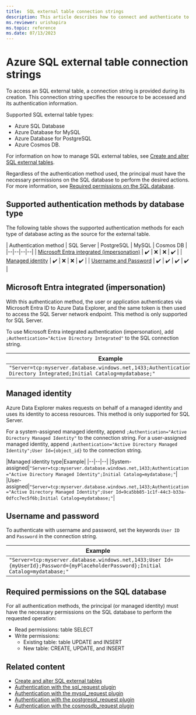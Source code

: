 ```yaml
---
title:  SQL external table connection strings
description: This article describes how to connect and authenticate to SQL external tables in Azure Data Explorer.
ms.reviewer: urishapira
ms.topic: reference
ms.date: 07/13/2023
---
```

# Azure SQL external table connection strings

To access an SQL external table, a connection string is provided during its creation. This connection string specifies the resource to be accessed and its authentication information.

Supported SQL external table types:
* Azure SQL Database
* Azure Database for MySQL
* Azure Database for PostgreSQL
* Azure Cosmos DB.

For information on how to manage SQL external tables, see [Create and alter SQL external tables](../../management/external-sql-tables.md).

Regardless of the authentication method used, the principal must have the necessary permissions on the SQL database to perform the desired actions. For more information, see [Required permissions on the SQL database](#required-permissions-on-the-sql-database).

## Supported authentication methods by database type

The following table shows the supported authentication methods for each type of database acting as the source for the external table.

| Authentication method | SQL Server | PostgreSQL | MySQL | Cosmos DB |
|--|--|--|--|
| [Microsoft Entra integrated (impersonation)](#azure-ad-integrated-impersonation) | :heavy_check_mark: | :x: | :x: | :heavy_check_mark: |
| [Managed identity](#managed-identity) | :heavy_check_mark: | :x: | :x: | :heavy_check_mark: |
| [Username and Password](#username-and-password) | :heavy_check_mark: | :heavy_check_mark: | :heavy_check_mark: | :heavy_check_mark: |

<a name='azure-ad-integrated-impersonation'></a>

## Microsoft Entra integrated (impersonation)

With this authentication method, the user or application authenticates via Microsoft Entra ID to Azure Data Explorer, and the same token is then used to access the SQL Server network endpoint. This method is only supported for SQL Server.

To use Microsoft Entra integrated authentication (impersonation), add `;Authentication="Active Directory Integrated"` to the SQL connection string.

|Example|
|--|
|`"Server=tcp:myserver.database.windows.net,1433;Authentication=Active Directory Integrated;Initial Catalog=mydatabase;"`|

## Managed identity

Azure Data Explorer makes requests on behalf of a managed identity and uses its identity to access resources. This method is only supported for SQL Server.

For a system-assigned managed identity, append `;Authentication="Active Directory Managed Identity"` to the connection string. For a user-assigned managed identity, append `;Authentication="Active Directory Managed Identity";User Id={object_id}` to the connection string.

|Managed identity type|Example|
|--|--|--|
|System-assigned|`"Server=tcp:myserver.database.windows.net,1433;Authentication="Active Directory Managed Identity";Initial Catalog=mydatabase;"`|
|User-assigned|`"Server=tcp:myserver.database.windows.net,1433;Authentication="Active Directory Managed Identity";User Id=9ca5bb85-1c1f-44c3-b33a-0dfcc7ec5f6b;Initial Catalog=mydatabase;"`|

## Username and password

To authenticate with username and password, set the keywords `User ID` and `Password` in the connection string.

|Example|
|--|
|`"Server=tcp:myserver.database.windows.net,1433;User Id={myUserId};Password={myPlaceholderPassword};Initial Catalog=mydatabase;"`|

## Required permissions on the SQL database

For all authentication methods, the principal (or managed identity) must have the necessary permissions on the SQL database to perform the requested operation:

* Read permissions: table SELECT
* Write permissions:
  * Existing table: table UPDATE and INSERT
  * New table: CREATE, UPDATE, and INSERT

## Related content

* [Create and alter SQL external tables](../../management/external-sql-tables.md)
* [Authentication with the sql_request plugin](../../query/sql-request-plugin.md#authentication-and-authorization)
* [Authentication with the mysql_request plugin](../../query/mysql-request-plugin.md#authentication-and-authorization)
* [Authentication with the postgresql_request plugin](../../query/postgresql-request-plugin.md#authentication-and-authorization)
* [Authentication with the cosmosdb_request plugin](../../query/cosmosdb-plugin.md#authentication-and-authorization)
